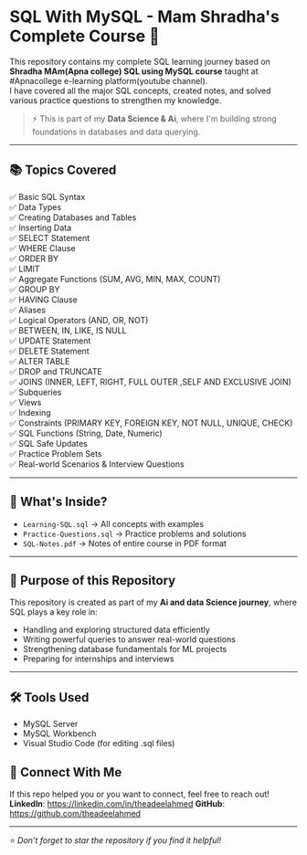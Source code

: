 # SQL With MySQL - Mam Shradha's Complete Course 🚀

This repository contains my complete SQL learning journey based on **Shradha MAm(Apna college) SQL using MySQL course** taught at #Apnacollege e-learning platform(youtube channel).  
I have covered all the major SQL concepts, created notes, and solved various practice questions to strengthen my knowledge.

> ⚡ This is part of my **Data Science & Ai**, where I'm building strong foundations in databases and data querying.

---

## 📚 Topics Covered

✅ Basic SQL Syntax  
✅ Data Types  
✅ Creating Databases and Tables  
✅ Inserting Data  
✅ SELECT Statement  
✅ WHERE Clause  
✅ ORDER BY  
✅ LIMIT  
✅ Aggregate Functions (SUM, AVG, MIN, MAX, COUNT)  
✅ GROUP BY  
✅ HAVING Clause  
✅ Aliases  
✅ Logical Operators (AND, OR, NOT)  
✅ BETWEEN, IN, LIKE, IS NULL  
✅ UPDATE Statement  
✅ DELETE Statement  
✅ ALTER TABLE  
✅ DROP and TRUNCATE  
✅ JOINS (INNER, LEFT, RIGHT, FULL OUTER ,SELF AND EXCLUSIVE JOIN)  
✅ Subqueries  
✅ Views  
✅ Indexing  
✅ Constraints (PRIMARY KEY, FOREIGN KEY, NOT NULL, UNIQUE, CHECK)  
✅ SQL Functions (String, Date, Numeric)  
✅ SQL Safe Updates  
✅ Practice Problem Sets  
✅ Real-world Scenarios & Interview Questions

---

## 📁 What's Inside?

- `Learning-SQL.sql` → All concepts with examples  
- `Practice-Questions.sql` → Practice problems and solutions  
- `SQL-Notes.pdf` → Notes of entire course in PDF format

---

## 🎯 Purpose of this Repository

This repository is created as part of my **Ai and data Science journey**, where SQL plays a key role in:

- Handling and exploring structured data efficiently  
- Writing powerful queries to answer real-world questions  
- Strengthening database fundamentals for ML projects  
- Preparing for internships and interviews

---

## 🛠 Tools Used

- MySQL Server  
- MySQL Workbench  
- Visual Studio Code (for editing .sql files)


## 🤝 Connect With Me

If this repo helped you or you want to connect, feel free to reach out!  
**LinkedIn**: https://linkedin.com/in/theadeelahmed
**GitHub**: https://github.com/theadeelahmed

---

⭐ *Don’t forget to star the repository if you find it helpful!*

